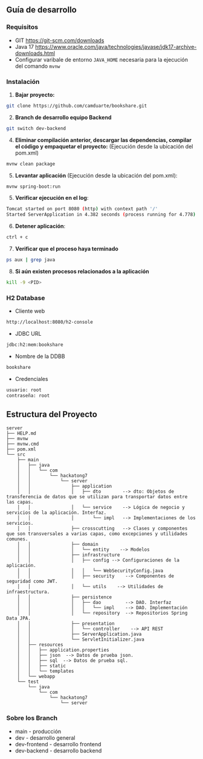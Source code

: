 ## Guía de desarrollo

### Requisitos
- GIT
https://git-scm.com/downloads
- Java 17
https://www.oracle.com/java/technologies/javase/jdk17-archive-downloads.html
- Configurar varibale de entorno `JAVA_HOME` necesaria para la ejecución del comando `mvnw`

### Instalación
1. **Bajar proyecto:**
```bash
git clone https://github.com/camduarte/bookshare.git
```
2. **Branch de desarrollo equipo Backend**
```bash
git switch dev-backend
```
4. **Eliminar compilación anterior, descargar las dependencias, compilar el código y empaquetar el proyecto:** (Ejecución desde la ubicación del pom.xml)
```bash
mvnw clean package
```
5. **Levantar aplicación** (Ejecución desde la ubicación del pom.xml):
```bash
mvnw spring-boot:run
```
5. **Verificar ejecución en el log**:
```bash
Tomcat started on port 8080 (http) with context path '/'
Started ServerApplication in 4.382 seconds (process running for 4.778)
```
6. **Detener aplicación**:
```bash
ctrl + c
```
7. **Verificar que el proceso haya terminado**
```bash
ps aux | grep java
```
8. **Si aún existen procesos relacionados a la aplicación**
```bash
kill -9 <PID>
```
### H2 Database
- Cliente web
```bash
http://localhost:8080/h2-console
```
- JDBC URL
```bash
jdbc:h2:mem:bookshare
``` 
- Nombre de la DDBB
```bash
bookshare
```
- Credenciales
```bash
usuario: root
contraseña: root
```
## Estructura del Proyecto
```
server
├── HELP.md
├── mvnw
├── mvnw.cmd
├── pom.xml
└── src
    ├── main
    │   ├── java
    │   │   └── com
    │   │       └── hackatong7
    │   │           └── server
    │   │               ├── application
    │   │               │   ├── dto        --> dto: Objetos de transferencia de datos que se utilizan para transportar datos entre las capas.
    │   │               │   └── service    --> Lógica de negocio y servicios de la aplicación. Interfaz.
    │   │               │       └── impl   --> Implementaciones de los servicios.
    │   │               ├── crosscutting   --> Clases y componentes que son transversales a varias capas, como excepciones y utilidades comunes.  
    │   │               ├── domain
    │   │               │   └── entity    --> Modelos
    │   │               ├── infrastructure
    │   │               │   ├── config --> Configuraciones de la aplicación.
    │   │               │   │   └── WebSecurityConfig.java
    │   │               │   ├── security    --> Componentes de seguridad como JWT.
    │   │               │   └── utils    --> Utilidades de infraestructura.
    │   │               ├── persistence
    │   │               │   ├── dao         --> DAO. Interfaz
    │   │               │   │   └── impl    --> DAO. Implementación
    │   │               │   └── repository  --> Repositorios Spring Data JPA.
    │   │               ├── presentation
    │   │               │   └── controller    --> API REST
    │   │               ├── ServerApplication.java
    │   │               └── ServletInitializer.java
    │   ├── resources
    │   │   ├── application.properties
    │   │   ├── json  --> Datos de prueba json.
    │   │   ├── sql  --> Datos de prueba sql.
    │   │   ├── static
    │   │   └── templates
    │   └── webapp
    └── test
        └── java
            └── com
                └── hackatong7
                    └── server
```
### Sobre los Branch
- main - producción
- dev - desarrollo general
- dev-frontend - desarrollo frontend
- dev-backend  - desarrollo backend

